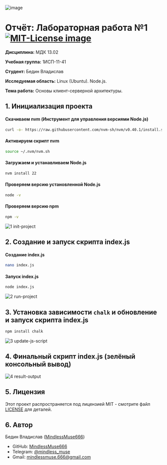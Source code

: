 ![image](https://github.com/user-attachments/assets/3dfd8cff-2bf3-4bd2-9176-c3d6e1b68c79)

# Отчёт: Лабораторная работа №1 <a href="https://opensource.org/licenses/MIT"><img src="https://img.shields.io/badge/License-MIT-yellow.svg" alt="MIT-License image"></a>

**Дисциплина:** МДК 13.02

**Учебная группа:** 1ИСП-11-41

**Студент:** Бедин Владислав

**Исследуемая область:** Linux (Ubuntu). Node.js.

**Тема работа:** Основы клиент-серверной архитектуры.


## 1. Инициализация проекта

#### Скачиваем nvm (Инструмент для управления версиями Node.js)
```bash
curl -o- https://raw.githubusercontent.com/nvm-sh/nvm/v0.40.1/install.sh | bash
```

#### Активируем скрипт nvm
```bash
source ~/.nvm/nvm.sh
```

#### Загружаем и устанавливаем Node.js
```bash
nvm install 22
```

#### Проверяем версию установленной Node.js
```bash
node -v
```

#### Проверяем версию npm
```bash
npm -v
```

![1  init-project](https://github.com/user-attachments/assets/f0d6ea74-c272-4d30-b2d1-79b257f6e910)


## 2. Создание и запуск скрипта index.js

#### Создание index.js
```bash
nano index.js
```

#### Запуск index.js
```bash
node index.js
```

![2  run-project](https://github.com/user-attachments/assets/27556777-53b1-4de4-8b3c-a3fb784be923)


## 3. Установка зависимости `chalk` и обновление и запуск скрипта index.js

```bash
npm install chalk
```

![3  update-js-script](https://github.com/user-attachments/assets/3d221783-74c6-4e28-b868-9ecd4f8a309f)


## 4. Финальный скрипт index.js (зелёный консольный вывод)
![4  result-output](https://github.com/user-attachments/assets/aa0f69e3-8ec6-40c5-af7a-39a30f182bbe)


## 5. Лицензия

Этот проект распространяется под лицензией MIT - смотрите файл [LICENSE](LICENSE) для деталей.


## 6. Автор

Бедин Владислав ([MindlessMuse666](https://github.com/MindlessMuse666))
- GitHub: [MindlessMuse666](https://github.com/MindlessMuse666 "Владислав: https://github.com/MindlessMuse666")
- Telegram: [@mindless_muse](t.me/mindless_muse)
- Gmail: [mindlessmuse.666@gmail.com](mindlessmuse.666@gmail.com)
